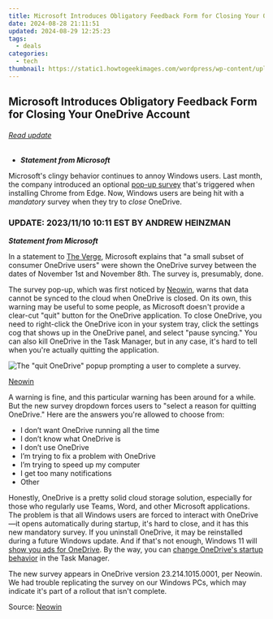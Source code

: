 ```yaml
---
title: Microsoft Introduces Obligatory Feedback Form for Closing Your OneDrive Account
date: 2024-08-28 21:11:51
updated: 2024-08-29 12:25:23
tags:
  - deals
categories:
  - tech
thumbnail: https://static1.howtogeekimages.com/wordpress/wp-content/uploads/2023/08/microsoft-onedrive-logo-2.jpg
---
```


## Microsoft Introduces Obligatory Feedback Form for Closing Your OneDrive Account

###### [Read update](https://screen-video-capture.techidaily.com/updated-2024-approved-capturing-the-heart-of-sims-4-games/) 

* **_Statement from Microsoft_**

 Microsoft's clingy behavior continues to annoy Windows users. Last month, the company introduced an optional [pop-up survey](https://article-files.techidaily.com/2024-approved-the-ultimate-guide-for-implementing-look-up-tables-in-creative-suite/) that's triggered when installing Chrome from Edge. Now, Windows users are being hit with a _mandatory_ survey when they try to _close_ OneDrive.

###  UPDATE: 2023/11/10 10:11 EST BY ANDREW HEINZMAN

**_Statement from Microsoft_** 

 In a statement to [The Verge](https://www.theverge.com/2023/11/8/23952878/microsoft-onedrive-windows-close-app-notification), Microsoft explains that "a small subset of consumer OneDrive users" were shown the OneDrive survey between the dates of November 1st and November 8th. The survey is, presumably, done.

 The survey pop-up, which was first noticed by [Neowin](https://www.neowin.net/news/microsoft-wont-let-you-close-onedrive-in-windows-without-you-explaining-it-first/), warns that data cannot be synced to the cloud when OneDrive is closed. On its own, this warning may be useful to some people, as Microsoft doesn't provide a clear-cut "quit" button for the OneDrive application. To close OneDrive, you need to right-click the OneDrive icon in your system tray, click the settings cog that shows up in the OneDrive panel, and select "pause syncing." You can also kill OneDrive in the Task Manager, but in any case, it's hard to tell when you're actually quitting the application.

![The "quit OneDrive" popup prompting a user to complete a survey.](https://static1.howtogeekimages.com/wordpress/wp-content/uploads/2023/11/11-1.png) 

[Neowin](https://www.neowin.net/news/microsoft-wont-let-you-close-onedrive-in-windows-without-you-explaining-it-first/)

 A warning is fine, and this particular warning has been around for a while. But the new survey dropdown forces users to "select a reason for quitting OneDrive." Here are the answers you're allowed to choose from:

* I don’t want OneDrive running all the time
* I don’t know what OneDrive is
* I don’t use OneDrive
* I’m trying to fix a problem with OneDrive
* I’m trying to speed up my computer
* I get too many notifications
* Other

 Honestly, OneDrive is a pretty solid cloud storage solution, especially for those who regularly use Teams, Word, and other Microsoft applications. The problem is that all Windows users are forced to interact with OneDrive—it opens automatically during startup, it's hard to close, and it has this new mandatory survey. If you uninstall OneDrive, it may be reinstalled during a future Windows update. And if that's not enough, Windows 11 will [show you ads for OneDrive](https://gizmodo.com/microsoft-windows-11-ads-start-menu-365-onedrive-badgin-1850343412). By the way, you can [change OneDrive's startup behavior](https://tech-recovery.techidaily.com/get-clarity-back-in-photos-how-to-repair-iphone-camera-focusing-problems/) in the Task Manager.

 The new survey appears in OneDrive version 23.214.1015.0001, per Neowin. We had trouble replicating the survey on our Windows PCs, which may indicate it's part of a rollout that isn't complete.

 Source: [Neowin](https://www.neowin.net/news/microsoft-wont-let-you-close-onedrive-in-windows-without-you-explaining-it-first/)

<ins class="adsbygoogle"
     style="display:block"
     data-ad-format="autorelaxed"
     data-ad-client="ca-pub-7571918770474297"
     data-ad-slot="1223367746"></ins>



<ins class="adsbygoogle"
     style="display:block"
     data-ad-client="ca-pub-7571918770474297"
     data-ad-slot="8358498916"
     data-ad-format="auto"
     data-full-width-responsive="true"></ins>
